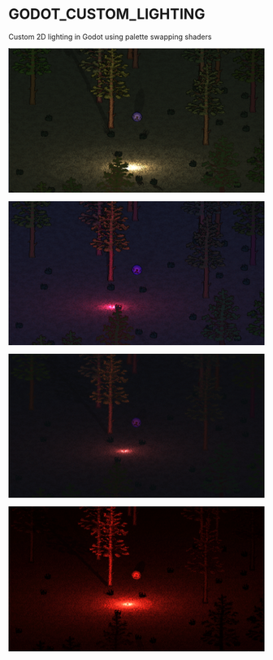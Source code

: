 # GODOT_CUSTOM_LIGHTING
Custom 2D lighting in Godot using palette swapping shaders

<p align="center">
  <img src="https://github.com/matlin975/GODOT_CUSTOM_LIGHTING/blob/main/pics/demo1.png"/>
</p>

<p align="center">
  <img src="https://github.com/matlin975/GODOT_CUSTOM_LIGHTING/blob/main/pics/demo2.png"/>
</p>

<p align="center">
  <img src="https://github.com/matlin975/GODOT_CUSTOM_LIGHTING/blob/main/pics/demo3.png"/>
</p>

<p align="center">
  <img src="https://github.com/matlin975/GODOT_CUSTOM_LIGHTING/blob/main/pics/demo4.png"/>
</p>

